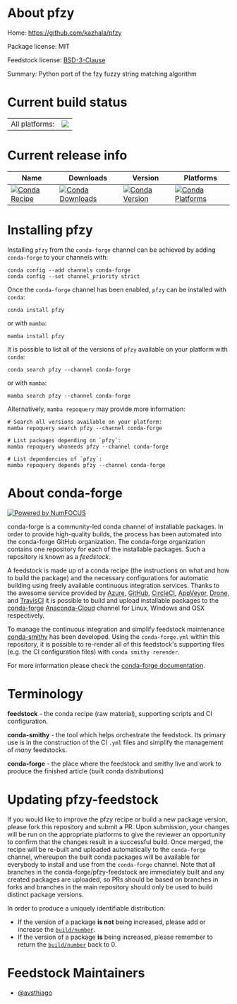 About pfzy
==========

Home: https://github.com/kazhala/pfzy

Package license: MIT

Feedstock license: [BSD-3-Clause](https://github.com/conda-forge/pfzy-feedstock/blob/main/LICENSE.txt)

Summary: Python port of the fzy fuzzy string matching algorithm

Current build status
====================


<table><tr><td>All platforms:</td>
    <td>
      <a href="https://dev.azure.com/conda-forge/feedstock-builds/_build/latest?definitionId=17564&branchName=main">
        <img src="https://dev.azure.com/conda-forge/feedstock-builds/_apis/build/status/pfzy-feedstock?branchName=main">
      </a>
    </td>
  </tr>
</table>

Current release info
====================

| Name | Downloads | Version | Platforms |
| --- | --- | --- | --- |
| [![Conda Recipe](https://img.shields.io/badge/recipe-pfzy-green.svg)](https://anaconda.org/conda-forge/pfzy) | [![Conda Downloads](https://img.shields.io/conda/dn/conda-forge/pfzy.svg)](https://anaconda.org/conda-forge/pfzy) | [![Conda Version](https://img.shields.io/conda/vn/conda-forge/pfzy.svg)](https://anaconda.org/conda-forge/pfzy) | [![Conda Platforms](https://img.shields.io/conda/pn/conda-forge/pfzy.svg)](https://anaconda.org/conda-forge/pfzy) |

Installing pfzy
===============

Installing `pfzy` from the `conda-forge` channel can be achieved by adding `conda-forge` to your channels with:

```
conda config --add channels conda-forge
conda config --set channel_priority strict
```

Once the `conda-forge` channel has been enabled, `pfzy` can be installed with `conda`:

```
conda install pfzy
```

or with `mamba`:

```
mamba install pfzy
```

It is possible to list all of the versions of `pfzy` available on your platform with `conda`:

```
conda search pfzy --channel conda-forge
```

or with `mamba`:

```
mamba search pfzy --channel conda-forge
```

Alternatively, `mamba repoquery` may provide more information:

```
# Search all versions available on your platform:
mamba repoquery search pfzy --channel conda-forge

# List packages depending on `pfzy`:
mamba repoquery whoneeds pfzy --channel conda-forge

# List dependencies of `pfzy`:
mamba repoquery depends pfzy --channel conda-forge
```


About conda-forge
=================

[![Powered by
NumFOCUS](https://img.shields.io/badge/powered%20by-NumFOCUS-orange.svg?style=flat&colorA=E1523D&colorB=007D8A)](https://numfocus.org)

conda-forge is a community-led conda channel of installable packages.
In order to provide high-quality builds, the process has been automated into the
conda-forge GitHub organization. The conda-forge organization contains one repository
for each of the installable packages. Such a repository is known as a *feedstock*.

A feedstock is made up of a conda recipe (the instructions on what and how to build
the package) and the necessary configurations for automatic building using freely
available continuous integration services. Thanks to the awesome service provided by
[Azure](https://azure.microsoft.com/en-us/services/devops/), [GitHub](https://github.com/),
[CircleCI](https://circleci.com/), [AppVeyor](https://www.appveyor.com/),
[Drone](https://cloud.drone.io/welcome), and [TravisCI](https://travis-ci.com/)
it is possible to build and upload installable packages to the
[conda-forge](https://anaconda.org/conda-forge) [Anaconda-Cloud](https://anaconda.org/)
channel for Linux, Windows and OSX respectively.

To manage the continuous integration and simplify feedstock maintenance
[conda-smithy](https://github.com/conda-forge/conda-smithy) has been developed.
Using the ``conda-forge.yml`` within this repository, it is possible to re-render all of
this feedstock's supporting files (e.g. the CI configuration files) with ``conda smithy rerender``.

For more information please check the [conda-forge documentation](https://conda-forge.org/docs/).

Terminology
===========

**feedstock** - the conda recipe (raw material), supporting scripts and CI configuration.

**conda-smithy** - the tool which helps orchestrate the feedstock.
                   Its primary use is in the construction of the CI ``.yml`` files
                   and simplify the management of *many* feedstocks.

**conda-forge** - the place where the feedstock and smithy live and work to
                  produce the finished article (built conda distributions)


Updating pfzy-feedstock
=======================

If you would like to improve the pfzy recipe or build a new
package version, please fork this repository and submit a PR. Upon submission,
your changes will be run on the appropriate platforms to give the reviewer an
opportunity to confirm that the changes result in a successful build. Once
merged, the recipe will be re-built and uploaded automatically to the
`conda-forge` channel, whereupon the built conda packages will be available for
everybody to install and use from the `conda-forge` channel.
Note that all branches in the conda-forge/pfzy-feedstock are
immediately built and any created packages are uploaded, so PRs should be based
on branches in forks and branches in the main repository should only be used to
build distinct package versions.

In order to produce a uniquely identifiable distribution:
 * If the version of a package **is not** being increased, please add or increase
   the [``build/number``](https://docs.conda.io/projects/conda-build/en/latest/resources/define-metadata.html#build-number-and-string).
 * If the version of a package **is** being increased, please remember to return
   the [``build/number``](https://docs.conda.io/projects/conda-build/en/latest/resources/define-metadata.html#build-number-and-string)
   back to 0.

Feedstock Maintainers
=====================

* [@avsthiago](https://github.com/avsthiago/)

